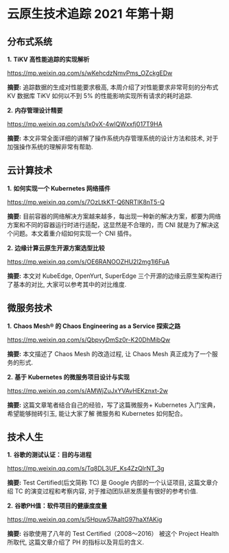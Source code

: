 # 云原生技术追踪 2021 年第十期

## 分布式系统

**1.** **TiKV 高性能追踪的实现解析**

https://mp.weixin.qq.com/s/wKehcdzNmvPms_OZckgEDw

**摘要:** 追踪数据的生成对性能要求极高, 本周介绍了对性能要求非常苛刻的分布式 KV 数据库 TiKV 如何以不到 5% 的性能影响实现所有请求的耗时追踪.

**2.** **内存管理设计精要**

https://mp.weixin.qq.com/s/lx0vX-4wlQWxxfj017T9HA

**摘要:** 本文非常全面详细的讲解了操作系统内存管理系统的设计方法和技术, 对于加强操作系统的理解非常有帮助.

## 云计算技术

**1.** **如何实现一个 Kubernetes 网络插件**

https://mp.weixin.qq.com/s/7OzLtkKT-Q6NRTlK8nT5-Q

**摘要:** 目前容器的网络解决方案越来越多，每出现一种新的解决方案，都要为网络方案和不同的容器运行时进行适配，这显然是不合理的，而 CNI 就是为了解决这个问题。本文着重介绍如何实现一个 CNI 插件。

**2.** **边缘计算云原生开源方案选型比较**

https://mp.weixin.qq.com/s/OE6RANOOZHU2l2mg1l6FuA

**摘要:** 本文对 KubeEdge, OpenYurt, SuperEdge 三个开源的边缘云原生架构进行了基本的对比, 大家可以参考其中的对比维度.

## 微服务技术

**1.** **Chaos Mesh® 的 Chaos Engineering as a Service 探索之路**

https://mp.weixin.qq.com/s/QbpvyDmSz0r-K20DhMibQw

**摘要:** 本文描述了 Chaos Mesh 的改造过程, 让 Chaos Mesh 真正成为了一个服务的形式.

**2.** **基于 Kubernetes 的微服务项目设计与实现**

https://mp.weixin.qq.com/s/AMWjZuJxYVAvHEKznxt-2w

**摘要:** 这篇文章笔者结合自己的经验，写了这篇微服务+ Kubernetes 入门宝典，希望能够抛砖引玉, 能让大家了解 微服务和 Kubernetes 如何配合。

## 技术人生

**1.** **谷歌的测试认证：目的与进程**

https://mp.weixin.qq.com/s/Tq8DL3UF_Ks4ZzQlrNT_3g

**摘要:** Test Certified(后文简称 TC) 是 Google 内部的一个认证项目, 这篇文章介绍 TC 的演变过程和考察内容, 对于推动团队研发质量有很好的参考价值.

**2.** **谷歌PH值：软件项目的健康度度量**

https://mp.weixin.qq.com/s/5Hpuw57AaltG97haXfAKig

**摘要:** 谷歌使用了八年的 Test Certified（2008～2016） 被这个 Project Health 所取代, 这篇文章介绍了 PH 的指标以及背后的含义.
